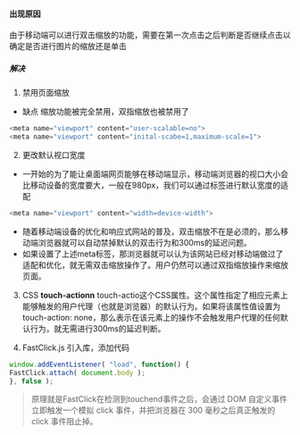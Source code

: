 #### 出现原因

由于移动端可以进行双击缩放的功能，需要在第一次点击之后判断是否继续点击以确定是否进行图片的缩放还是单击

##### 解决

1. 禁用页面缩放
  - 缺点 缩放功能被完全禁用，双指缩放也被禁用了
```javascript
<meta name="viewport" content="user-scalable=no">
<meta name="viewport" content="inital-scabe=1,maximum-scale=1">
```

2. 更改默认视口宽度
  - 一开始的为了能让桌面端网页能够在移动端显示，移动端浏览器的视口大小会比移动设备的宽度要大，一般在980px，我们可以通过标签进行默认宽度的适配
  ```javascript
  <meta name="viewport" content="width=device-width">
  ```
  - 随着移动端设备的优化和响应式网站的普及，双击缩放不在是必须的，那么移动端浏览器就可以自动禁掉默认的双击行为和300ms的延迟问题。
  - 如果设置了上述meta标签，那浏览器就可以认为该网站已经对移动端做过了适配和优化，就无需双击缩放操作了。用户仍然可以通过双指缩放操作来缩放页面。

3. CSS **touch-actionn** touch-actio这个CSS属性。这个属性指定了相应元素上能够触发的用户代理（也就是浏览器）的默认行为。如果将该属性值设置为touch-action: none，那么表示在该元素上的操作不会触发用户代理的任何默认行为，就无需进行300ms的延迟判断。

4. FastClick.js
引入库，添加代码
```javascript
window.addEventListener( "load", function() {
FastClick.attach( document.body );
}, false );
```
> 原理就是FastClick在检测到touchend事件之后，会通过 DOM 自定义事件立即触发一个模拟 click 事件，并把浏览器在 300 毫秒之后真正触发的 click 事件阻止掉。